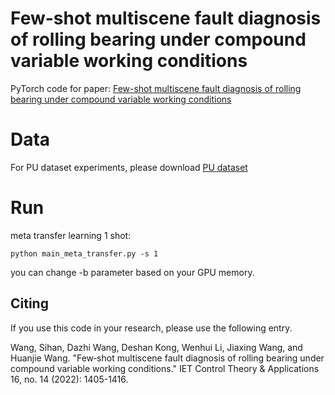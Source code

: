 # Few-shot multiscene fault diagnosis of rolling bearing under compound variable working conditions
PyTorch code for paper: [Few-shot multiscene fault diagnosis of rolling bearing under compound variable working conditions](https://ietresearch.onlinelibrary.wiley.com/share/GY5UQBH9GAJKI3P2UAEG?target=10.1049/cth2.12315)

# Data

For PU dataset experiments, please download [PU dataset](https://mb.uni-paderborn.de/kat/forschung/datacenter/bearing-datacenter) 

# Run

meta transfer learning 1 shot:

```
python main_meta_transfer.py -s 1
```

you can change -b parameter based on your GPU memory.

## Citing

If you use this code in your research, please use the following entry.


Wang, Sihan, Dazhi Wang, Deshan Kong, Wenhui Li, Jiaxing Wang, and Huanjie Wang. "Few‐shot multiscene fault diagnosis of rolling bearing under compound variable working conditions." IET Control Theory & Applications 16, no. 14 (2022): 1405-1416.

